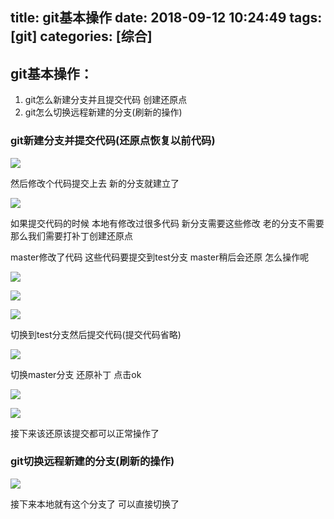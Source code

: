 title: git基本操作
date: 2018-09-12 10:24:49
tags: [git]
categories: [综合]
---
## git基本操作：
1. git怎么新建分支并且提交代码 创建还原点
2. git怎么切换远程新建的分支(刷新的操作)

<!--more-->

### git新建分支并提交代码(还原点恢复以前代码)

![](/images/idea的新建分支.png)

然后修改个代码提交上去 新的分支就建立了

![](/images/git分支.png)

如果提交代码的时候 本地有修改过很多代码 新分支需要这些修改 老的分支不需要 那么我们需要打补丁创建还原点

master修改了代码 这些代码要提交到test分支 master稍后会还原 怎么操作呢

![](/images/master分支修改代码.png)

![](/images/新建和还原.png)

![](/images/创建补丁.png)

切换到test分支然后提交代码(提交代码省略)

![](/images/idea中切换分支.png)

切换master分支 还原补丁 点击ok

![](/images/idea的还原代码.png)

![](/images/导入成功后的还原点.png)

接下来该还原该提交都可以正常操作了

### git切换远程新建的分支(刷新的操作)

![](/images/idea的刷新分支.png)

接下来本地就有这个分支了 可以直接切换了
